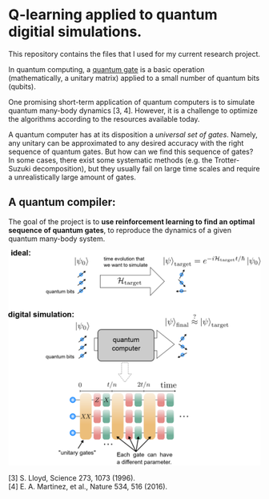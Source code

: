 
# Q-learning applied to quantum digitial simulations.

This repository contains the files that I used for my current research project.

In quantum computing, a [quantum gate](https://en.wikipedia.org/wiki/Quantum_logic_gate) is a basic operation (mathematically, a unitary matrix) applied to a small number of quantum bits (qubits).

One promising short-term application of quantum computers is to simulate quantum many-body dynamics [3, 4]. However, it is a challenge to optimize the algorithms according to the resources available today.

A quantum computer has at its disposition a _universal set of gates_.
Namely, any unitary can be approximated to any desired accuracy with the right sequence of quantum gates.
But how can we find this sequence of gates? 
In some cases, there exist some systematic methods (e.g. the Trotter-Suzuki decomposition), but they usually fail on large time scales and require a unrealistically large amount of gates.

## A quantum compiler:
The goal of the project is to __use reinforcement learning to find an optimal sequence of quantum gates__, to reproduce the dynamics of a given quantum many-body system.

![digital simulation](digital_simulation.png)

[3] S. Lloyd, Science 273, 1073 (1996).<br>
[4] E. A. Martinez, et al., Nature 534, 516 (2016).
